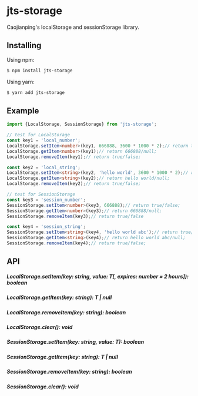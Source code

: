 # jts-storage
Caojianping's localStorage and sessionStorage library.

## Installing
Using npm:
```bash
$ npm install jts-storage
```

Using yarn:
```bash
$ yarn add jts-storage
```

## Example
```ts
import {LocalStorage, SessionStorage} from 'jts-storage';

// test for LocalStorage
const key1 = 'local_number';
LocalStorage.setItem<number>(key1, 666888, 3600 * 1000 * 2);// return true/false;
LocalStorage.getItem<number>(key1);// return 666888/null;
LocalStorage.removeItem(key1);// return true/false;

const key2 = 'local_string';
LocalStorage.setItem<string>(key2, 'hello world', 3600 * 1000 * 2);// return true/false;
LocalStorage.getItem<string>(key2);// return hello world/null;
LocalStorage.removeItem(key2);// return true/false;

// test for SessionStorage
const key3 = 'session_number';
SessionStorage.setItem<number>(key3, 666888);// return true/false;
SessionStorage.getItem<number>(key3);// return 666888/null;
SessionStorage.removeItem(key3);// return true/false

const key4 = 'session_string';
SessionStorage.setItem<string>(key4, 'hello world abc');// return true/false;
SessionStorage.getItem<string>(key4);// return hello world abc/null;
SessionStorage.removeItem(key4);// return true/false;
```

## API
##### LocalStorage.setItem<T>(key: string, value: T[, expires: number = 2 hours]): boolean
##### LocalStorage.getItem<T>(key: string): T | null
##### LocalStorage.removeItem(key: string): boolean
##### LocalStorage.clear(): void
##### SessionStorage.setItem<T>(key: string, value: T): boolean
##### SessionStorage.getItem<T>(key: string): T | null
##### SessionStorage.removeItem(key: string): boolean
##### SessionStorage.clear(): void
